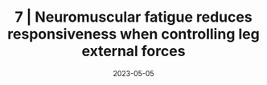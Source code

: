 ---
title: "7 | Neuromuscular fatigue reduces responsiveness when controlling leg external forces"
collection: publications
permalink: /publication/P7-2023-Fatigue
date: 2023-05-05
venue: 'Engineering'
paperurl: '/files/2023-Fatigue.pdf'
link: 'https://www.biorxiv.org/content/10.1101/2023.05.24.541485v1.abstract'
citation: '<b>Kudzia P.</b>, Wakeling J., Robinovitch S., Donelan M<b>2023</b>'
---